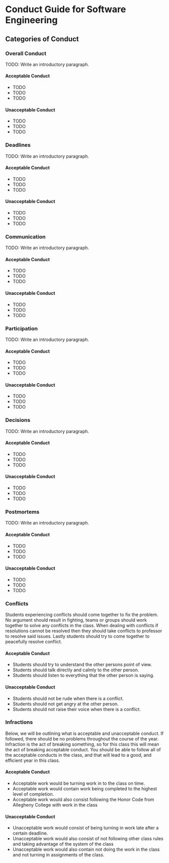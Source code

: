 # Conduct Guide for Software Engineering

## Categories of Conduct

### Overall Conduct

TODO: Write an introductory paragraph.

#### Acceptable Conduct

- TODO
- TODO
- TODO

#### Unacceptable Conduct

- TODO
- TODO
- TODO

### Deadlines

TODO: Write an introductory paragraph.

#### Acceptable Conduct

- TODO
- TODO
- TODO

#### Unacceptable Conduct

- TODO
- TODO
- TODO

### Communication

TODO: Write an introductory paragraph.

#### Acceptable Conduct

- TODO
- TODO
- TODO

#### Unacceptable Conduct

- TODO
- TODO
- TODO

### Participation

TODO: Write an introductory paragraph.

#### Acceptable Conduct

- TODO
- TODO
- TODO

#### Unacceptable Conduct

- TODO
- TODO
- TODO

### Decisions

TODO: Write an introductory paragraph.

#### Acceptable Conduct

- TODO
- TODO
- TODO

#### Unacceptable Conduct

- TODO
- TODO
- TODO

### Postmortems

TODO: Write an introductory paragraph.

#### Acceptable Conduct

- TODO
- TODO
- TODO

#### Unacceptable Conduct

- TODO
- TODO
- TODO

### Conflicts

Students experiencing conflicts should come together to fix the problem. No argument
should result in fighting, teams or groups should work together to solve any
conflicts in the class. When dealing with conflicts if resolutions cannot be resolved
then they should take conflicts to professor to resolve said issues. Lastly students
should try to come together to peacefully resolve conflict.

#### Acceptable Conduct

- Students should try to understand the other persons point of view.
- Students should talk directly and calmly to the other person.
- Students should listen to everything that the other person is saying.

#### Unacceptable Conduct

- Students should not be rude when there is a conflict.
- Students should not get angry at the other person.
- Students should not raise their voice when there is a conflict.

### Infractions

Below, we will be outlining what is acceptable and unacceptable conduct. If followed,
there should be no problems throughout the course of the year. Infraction is the act
of breaking something, so for this class this will mean the act of
breaking acceptable conduct. You should be able to follow all of the acceptable
conducts in the class, and that will lead
to a good, and efficient year in this class.

#### Acceptable Conduct

- Acceptable work would be turning work in to the class on time.
- Acceptable work would contain work being completed to the highest level of
completion.
- Acceptable work would also consist following the Honor Code from Allegheny College
with work in the class

#### Unacceptable Conduct

- Unacceptable work would consist of being turning in work late after a certain
deadline.
- Unacceptable work would also consist of not following other class rules and taking
advantage of the system of the class
- Unacceptable work would also contain not doing the work in the class and not
turning in assignments of the class.
